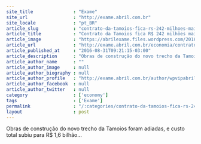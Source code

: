 ```yaml
---
site_title               : "Exame"
site_url                 : "http://exame.abril.com.br"
site_locale              : "pt_BR"
article_slug             : "contrato-da-tamoios-fica-rs-242-milhoes-mais-caro"
article_title            : "Contrato da Tamoios fica R$ 242 milhões mais caro"
article_image            : "https://abrilexame.files.wordpress.com/2016/09/size_960_16_9_tamoios.jpg?quality=70&strip=all&w=960"
article_url              : "http://exame.abril.com.br/economia/contrato-da-tamoios-fica-r-242-milhoes-mais-caro/"
article_published_at     : "2016-08-31T09:21:15-03:00"
article_description      : "Obras de construção do novo trecho da Tamoios foram adiadas, e custo total subiu para R$ 1,6 bilhão..."
article_author_name      : ""
article_author_image     : null
article_author_biography : null
article_author_profile   : "http://exame.abril.com.br/author/wpvipabril/"
article_author_facebook  : null
article_author_twitter   : null
category                 : ['economy']
tags                     : ['Exame']
permalink                : "/:categories/contrato-da-tamoios-fica-rs-242-milhoes-mais-caro/"
layout                   : post
---
```


Obras de construção do novo trecho da Tamoios foram adiadas, e custo total subiu para R$ 1,6 bilhão...
